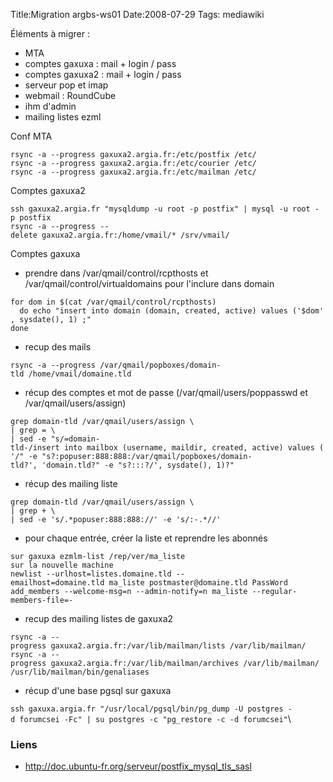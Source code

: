 Title:Migration argbs-ws01
Date:2008-07-29
Tags:  mediawiki

Éléments à migrer :

-   MTA
-   comptes gaxuxa : mail + login / pass
-   comptes gaxuxa2 : mail + login / pass
-   serveur pop et imap
-   webmail : RoundCube
-   ihm d'admin
-   mailing listes ezml

Conf MTA

`rsync -a --progress gaxuxa2.argia.fr:/etc/postfix /etc/`\
`rsync -a --progress gaxuxa2.argia.fr:/etc/courier /etc/`\
`rsync -a --progress gaxuxa2.argia.fr:/etc/mailman /etc/`

Comptes gaxuxa2

`ssh gaxuxa2.argia.fr "mysqldump -u root -p postfix" | mysql -u root -p postfix`\
`rsync -a --progress --delete gaxuxa2.argia.fr:/home/vmail/* /srv/vmail/`

Comptes gaxuxa

-   prendre dans /var/qmail/control/rcpthosts et
    /var/qmail/control/virtualdomains pour l'inclure dans domain

`for dom in $(cat /var/qmail/control/rcpthosts)`\
`  do echo "insert into domain (domain, created, active) values ('$dom', sysdate(), 1) ;"`\
`done`

-   recup des mails

`rsync -a --progress /var/qmail/popboxes/domain-tld /home/vmail/domaine.tld`

-   récup des comptes et mot de passe (/var/qmail/users/poppasswd et
    /var/qmail/users/assign)

`grep domain-tld /var/qmail/users/assign \`\
`| grep = \`\
`| sed -e "s/=domain-tld-/insert into mailbox (username, maildir, created, active) values ('/" -e "s?:popuser:888:888:/var/qmail/popboxes/domain-tld?', 'domain.tld?" -e "s?:::?/', sysdate(), 1)?"`

-   récup des mailing liste

`grep domain-tld /var/qmail/users/assign \`\
`| grep + \`\
`| sed -e 's/.*popuser:888:888://' -e 's/:-.*//'`

-   pour chaque entrée, créer la liste et reprendre les abonnés

`sur gaxuxa ezmlm-list /rep/ver/ma_liste `\
`sur la nouvelle machine`\
`newlist --urlhost=listes.domaine.tld --emailhost=domaine.tld ma_liste postmaster@domaine.tld PassWord`\
`add_members --welcome-msg=n --admin-notify=n ma_liste --regular-members-file=-`

-   recup des mailing listes de gaxuxa2

`rsync -a --progress gaxuxa2.argia.fr:/var/lib/mailman/lists /var/lib/mailman/`\
`rsync -a --progress gaxuxa2.argia.fr:/var/lib/mailman/archives /var/lib/mailman/`\
`/usr/lib/mailman/bin/genaliases`

-   récup d'une base pgsql sur gaxuxa

`ssh gaxuxa.argia.fr "/usr/local/pgsql/bin/pg_dump -U postgres -d forumcsei -Fc" | su postgres -c "pg_restore -c -d forumcsei"`\

### Liens

-   <http://doc.ubuntu-fr.org/serveur/postfix_mysql_tls_sasl>

